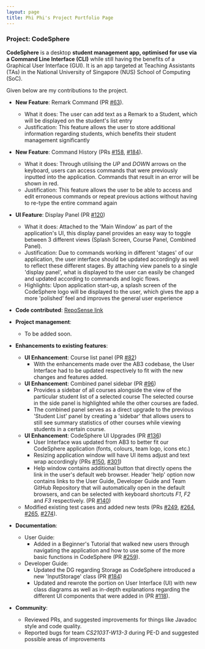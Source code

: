 ```yaml
---
layout: page
title: Phi Phi's Project Portfolio Page
---
```


### Project: CodeSphere

**CodeSphere** is a desktop **student management app, optimised for use via a Command Line Interface (CLI)** while still having the benefits of a Graphical User Interface (GUI).
It is an app targeted at Teaching Assistants (TAs) in the National University of Singapore (NUS) School of Computing (SoC).

Given below are my contributions to the project.
* **New Feature**: Remark Command (PR [#63](https://github.com/AY2324S1-CS2103T-W15-4/tp/pull/63)).
  * What it does: The user can add text as a Remark to a Student, which will be displayed on the student's list entry
  * Justification: This feature allows the user to store additional information regarding students,
    which benefits their student management significantly
  
* **New Feature**: Command History (PRs [#158](https://github.com/AY2324S1-CS2103T-W15-4/tp/pull/158), [#184](https://github.com/AY2324S1-CS2103T-W15-4/tp/pull/184)).
  * What it does: Through utilising the *UP* and *DOWN* arrows on the keyboard,
    users can access commands that were previously inputted into the application.
    Commands that result in an error will be shown in red.
  * Justification: This feature allows the user to be able to access and edit erroneous commands or repeat previous actions
    without having to re-type the entire command again

* **UI Feature**: Display Panel (PR [#120](https://github.com/AY2324S1-CS2103T-W15-4/tp/pull/120))
  * What it does: Attached to the 'Main Window' as part of the application's UI, this display panel provides an easy way
    to toggle between 3 different views (Splash Screen, Course Panel, Combined Panel).
  * Justification: Due to commands working in different 'stages' of our application, the user interface should
    be updated accordingly as well to reflect these different stages. By attaching view panels to a single 'display panel',
    what is displayed to the user can easily be changed and updated according to commands and logic flows.
  * Highlights: Upon application start-up, a splash screen of the CodeSphere logo will be displayed to the user, which
    gives the app a more 'polished' feel and improves the general user experience

* **Code contributed**: [RepoSense link](https://nus-cs2103-ay2324s1.github.io/tp-dashboard/?search=phiphi-tan&breakdown=true)

* **Project management**:
  * To be added soon.

* **Enhancements to existing features**:
  * **UI Enhancement**: Course list panel (PR [#82](https://github.com/AY2324S1-CS2103T-W15-4/tp/pull/82))
    * With the enhancements made over the AB3 codebase, the User Interface had to be updated respectively
      to fit with the new changes and features added.
  * **UI Enhancement**: Combined panel sidebar (PR [#96](https://github.com/AY2324S1-CS2103T-W15-4/tp/pull/96))
    * Provides a sidebar of all courses alongside the view of the particular student list of a selected course
      The selected course in the side panel is highlighted while the other courses are faded.
    * The combined panel serves as a direct upgrade to the previous 'Student List' panel
      by creating a 'sidebar' that allows users to still see summary statistics of other courses while viewing students in
      a certain course.
  * **UI Enhancement**: CodeSphere UI Upgrades (PR [#136](https://github.com/AY2324S1-CS2103T-W15-4/tp/pull/136))
    * User Interface was updated from AB3 to better fit our CodeSphere application (fonts, colours, team logo, icons etc.)
    * Resizing application window will have UI items adjust and text wrap accordingly
      (PRs [#150](https://github.com/AY2324S1-CS2103T-W15-4/tp/pull/150), [#301](https://github.com/AY2324S1-CS2103T-W15-4/tp/pull/301))
    * Help window contains additional button that directly opens the link in the user's default web browser.
      Header 'help' option now contains links to the User Guide, Developer Guide and Team GitHub Repository that will automatically
      open in the default browsers, and can be selected with keyboard shortcuts *F1*, *F2* and *F3* respectively.
      (PR [#140](https://github.com/AY2324S1-CS2103T-W15-4/tp/pull/140))
  * Modified existing test cases and added new tests (PRs [#249](https://github.com/AY2324S1-CS2103T-W15-4/tp/pull/249),
    [#264](https://github.com/AY2324S1-CS2103T-W15-4/tp/pull/264), [#265](https://github.com/AY2324S1-CS2103T-W15-4/tp/pull/265),
    [#274](https://github.com/AY2324S1-CS2103T-W15-4/tp/pull/274)).


* **Documentation**:
  * User Guide:
    * Added in a Beginner's Tutorial that walked new users through navigating the application and
      how to use some of the more basic functions in CodeSphere (PR [#259](https://github.com/AY2324S1-CS2103T-W15-4/tp/pull/259)).
  * Developer Guide:
    * Updated the DG regarding Storage as CodeSphere introduced a new 'InputStorage' class (PR [#184](https://github.com/AY2324S1-CS2103T-W15-4/tp/pull/184/files))
    * Updated and rewrote the portion on User Interface (UI) with new class diagrams as well as in-depth
      explanations regarding the different UI components that were added in
      (PR [#118](https://github.com/AY2324S1-CS2103T-W15-4/tp/pull/118)).

* **Community**:
  * Reviewed PRs, and suggested improvements for things like Javadoc style and code quality.
  * Reported bugs for team *CS2103T-W13-3* during PE-D and suggested possible areas of improvements
 
